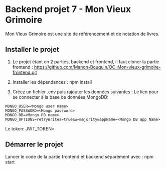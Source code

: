 # Backend projet 7 - Mon Vieux Grimoire

Mon Vieux Grimoire est une site de référencement et de notation de livres.

## Installer le projet

1. Le projet étant en 2 parties, backend et frontend, il faut cloner la partie frontend : https://github.com/Manon-Bouquin/OC-Mon-vieux-grimoire-frontend.git

3. Installer les dépendances : npm install

4. Créez un fichier .env puis rajouter les données suivantes :
Le lien pour se connecter à la base de données MongoDB:
```MONGO_URL=<Mongo url>
MONGO_USER=<Mongo user name>
MONGO_PASSWORD=<Mongo password>
MONGO_DB=<Mongo DB name>
MONGO_OPTIONS=retryWrites=true&w=majority&appName=<Mongo DB app Name>
```
Le token: JWT_TOKEN=

## Démarrer le projet
Lancer le code de la partie frontend et backend séparément avec : npm start
